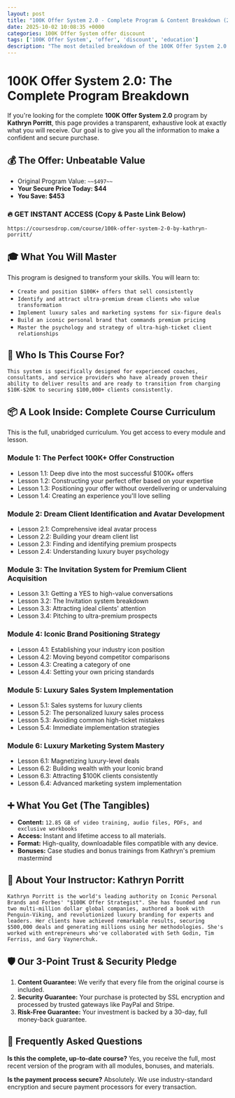 ```yaml
---
layout: post
title: "100K Offer System 2.0 - Complete Program & Content Breakdown (2025)"
date: 2025-10-02 10:08:35 +0000
categories: 100K Offer System offer discount
tags: ['100K Offer System', 'offer', 'discount', 'education']
description: "The most detailed breakdown of the 100K Offer System 2.0 course online. See every module and lesson you'll get. ✅ Secure Payment ✅ 30-Day Guarantee."
---
```



# 100K Offer System 2.0: The Complete Program Breakdown

If you're looking for the complete **100K Offer System 2.0** program by **Kathryn Porritt**, this page provides a transparent, exhaustive look at exactly what you will receive. Our goal is to give you all the information to make a confident and secure purchase.

## 💰 The Offer: Unbeatable Value
- Original Program Value: `~~$497~~`
- **Your Secure Price Today: $44**
- **You Save: $453**

### 🔥 GET INSTANT ACCESS (Copy & Paste Link Below)
`https://coursesdrop.com/course/100k-offer-system-2-0-by-kathryn-porritt/`

## 🎓 What You Will Master
This program is designed to transform your skills. You will learn to:
- `Create and position $100K+ offers that sell consistently`
- `Identify and attract ultra-premium dream clients who value transformation`
- `Implement luxury sales and marketing systems for six-figure deals`
- `Build an iconic personal brand that commands premium pricing`
- `Master the psychology and strategy of ultra-high-ticket client relationships`

## 🎯 Who Is This Course For?
`This system is specifically designed for experienced coaches, consultants, and service providers who have already proven their ability to deliver results and are ready to transition from charging $10K-$20K to securing $100,000+ clients consistently.`

## 📦 A Look Inside: Complete Course Curriculum
This is the full, unabridged curriculum. You get access to every module and lesson.

### Module 1: The Perfect 100K+ Offer Construction
- Lesson 1.1: Deep dive into the most successful $100K+ offers
- Lesson 1.2: Constructing your perfect offer based on your expertise
- Lesson 1.3: Positioning your offer without overdelivering or undervaluing
- Lesson 1.4: Creating an experience you'll love selling

### Module 2: Dream Client Identification and Avatar Development
- Lesson 2.1: Comprehensive ideal avatar process
- Lesson 2.2: Building your dream client list
- Lesson 2.3: Finding and identifying premium prospects
- Lesson 2.4: Understanding luxury buyer psychology

### Module 3: The Invitation System for Premium Client Acquisition
- Lesson 3.1: Getting a YES to high-value conversations
- Lesson 3.2: The Invitation system breakdown
- Lesson 3.3: Attracting ideal clients' attention
- Lesson 3.4: Pitching to ultra-premium prospects

### Module 4: Iconic Brand Positioning Strategy
- Lesson 4.1: Establishing your industry icon position
- Lesson 4.2: Moving beyond competitor comparisons
- Lesson 4.3: Creating a category of one
- Lesson 4.4: Setting your own pricing standards

### Module 5: Luxury Sales System Implementation
- Lesson 5.1: Sales systems for luxury clients
- Lesson 5.2: The personalized luxury sales process
- Lesson 5.3: Avoiding common high-ticket mistakes
- Lesson 5.4: Immediate implementation strategies

### Module 6: Luxury Marketing System Mastery
- Lesson 6.1: Magnetizing luxury-level deals
- Lesson 6.2: Building wealth with your Iconic brand
- Lesson 6.3: Attracting $100K clients consistently
- Lesson 6.4: Advanced marketing system implementation

## ➕ What You Get (The Tangibles)
- **Content:** `12.85 GB of video training, audio files, PDFs, and exclusive workbooks`
- **Access:** Instant and lifetime access to all materials.
- **Format:** High-quality, downloadable files compatible with any device.
- **Bonuses:** Case studies and bonus trainings from Kathryn's premium mastermind

## 👤 About Your Instructor: Kathryn Porritt
`Kathryn Porritt is the world's leading authority on Iconic Personal Brands and Forbes' "$100K Offer Strategist". She has founded and run two multi-million dollar global companies, authored a book with Penguin-Viking, and revolutionized luxury branding for experts and leaders. Her clients have achieved remarkable results, securing $500,000 deals and generating millions using her methodologies. She's worked with entrepreneurs who've collaborated with Seth Godin, Tim Ferriss, and Gary Vaynerchuk.`

## 🛡️ Our 3-Point Trust & Security Pledge
1. **Content Guarantee:** We verify that every file from the original course is included.
2. **Security Guarantee:** Your purchase is protected by SSL encryption and processed by trusted gateways like PayPal and Stripe.
3. **Risk-Free Guarantee:** Your investment is backed by a 30-day, full money-back guarantee.

## 🙋 Frequently Asked Questions

**Is this the complete, up-to-date course?**
Yes, you receive the full, most recent version of the program with all modules, bonuses, and materials.

**Is the payment process secure?**
Absolutely. We use industry-standard encryption and secure payment processors for every transaction.